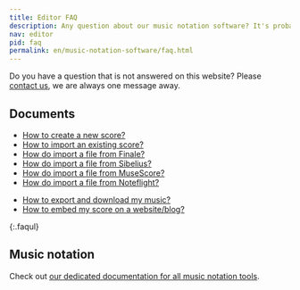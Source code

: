 ```yaml
---
title: Editor FAQ
description: Any question about our music notation software? It's probably in our FAQ
nav: editor
pid: faq
permalink: en/music-notation-software/faq.html
---
```


Do you have a question that is not answered on this website? Please [contact us](/help/support), we are always one message away.

## Documents

* [How to create a new score?](/help/en/music-notation-software/create-your-first-music-score.html)
* [How to import an existing score?](/help/en/music-notation-software/import.html)
* [How do import a file from Finale?](/help/en/music-notation-software/import-music-notation-from-finale.html)
* [How do import a file from Sibelius?](/help/en/music-notation-software/import-music-notation-from-sibelius.html)
* [How do import a file from MuseScore?](/help/en/music-notation-software/import-music-notation-from-musescore.html)
* [How do import a file from Noteflight?](/help/en/music-notation-software/import-music-notation-from-noteflight.html)
<!-- * [Can I import directly a score from Google Drive?]() -->
<!-- * [How to copy a score?]() -->
<!-- * [How to rename a score?]() -->
* [How to export and download my music?](/help/en/music-notation-software/print-export.html)
* [How to embed my score on a website/blog?](/help/en/music-notation-embed/getting-started.html)
<!-- * [How to delete a score?]() -->
{:.faqul}

## Music notation

Check out [our dedicated documentation for all music notation tools](/help/en/music-notation-software/notation-features.html).